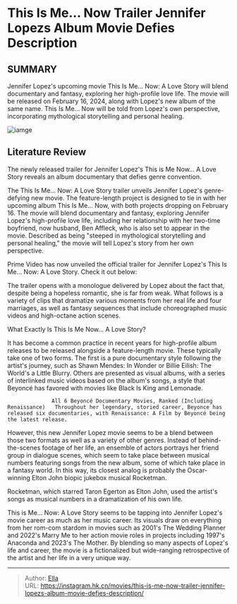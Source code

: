 # This Is Me… Now Trailer Jennifer Lopezs Album Movie Defies Description


## SUMMARY 



  Jennifer Lopez&#39;s upcoming movie This Is Me... Now: A Love Story will blend documentary and fantasy, exploring her high-profile love life.   The movie will be released on February 16, 2024, along with Lopez&#39;s new album of the same name.   This Is Me... Now will be told from Lopez&#39;s own perspective, incorporating mythological storytelling and personal healing.  

![iamge](https://static1.srcdn.com/wordpress/wp-content/uploads/2024/01/jennifer-lopez-in-a-bridal-veil-in-this-is-me-now-a-love-story.jpg)

## Literature Review

The newly released trailer for Jennifer Lopez&#39;s This is Me Now... A Love Story reveals an album documentary that defies genre convention.




The This Is Me... Now: A Love Story trailer unveils Jennifer Lopez&#39;s genre-defying new movie. The feature-length project is designed to tie in with her upcoming album This Is Me... Now, with both projects dropping on February 16. The movie will blend documentary and fantasy, exploring Jennifer Lopez&#39;s high-profile love life, including her relationship with her two-time boyfriend, now husband, Ben Affleck, who is also set to appear in the movie. Described as being &#34;steeped in mythological storytelling and personal healing,&#34; the movie will tell Lopez&#39;s story from her own perspective.




Prime Video has now unveiled the official trailer for Jennifer Lopez&#39;s This Is Me... Now: A Love Story. Check it out below:


 

The trailer opens with a monologue delivered by Lopez about the fact that, despite being a hopeless romantic, she is far from weak. What follows is a variety of clips that dramatize various moments from her real life and four marriages, as well as fantasy sequences that include choreographed music videos and high-octane action scenes.


 What Exactly Is This Is Me Now... A Love Story? 
          

It has become a common practice in recent years for high-profile album releases to be released alongside a feature-length movie. These typically take one of two forms. The first is a pure documentary style following the artist&#39;s journey, such as Shawn Mendes: In Wonder or Billie Eilish: The World&#39;s a Little Blurry. Others are presented as visual albums, with a series of interlinked music videos based on the album&#39;s songs, a style that Beyoncé has favored with movies like Black Is King and Lemonade.




                  All 6 Beyoncé Documentary Movies, Ranked (Including Renaissance)   Throughout her legendary, storied career, Beyonce has released six documentaries, with Renaissance: A Film by Beyoncé being the latest release.   

However, this new Jennifer Lopez movie seems to be a blend between those two formats as well as a variety of other genres. Instead of behind-the-scenes footage of her life, an ensemble of actors portrays her friend group in dialogue scenes, which seem to take place between musical numbers featuring songs from the new album, some of which take place in a fantasy world. In this way, its closest analog is probably the Oscar-winning Elton John biopic jukebox musical Rocketman.



Rocketman, which starred Taron Egerton as Elton John, used the artist&#39;s songs as musical numbers in a dramatization of his own life.




This is Me... Now: A Love Story seems to be tapping into Jennifer Lopez&#39;s movie career as much as her music career. Its visuals draw on everything from her rom-com stardom in movies such as 2001&#39;s The Wedding Planner and 2022&#39;s Marry Me to her action movie roles in projects including 1997&#39;s Anaconda and 2023&#39;s The Mother. By blending so many aspects of Lopez&#39;s life and career, the movie is a fictionalized but wide-ranging retrospective of the artist and her life in a very unique way.






---

> Author: [Ella](https://instagram.hk.cn/)  
> URL: https://instagram.hk.cn/movies/this-is-me-now-trailer-jennifer-lopezs-album-movie-defies-description/  

